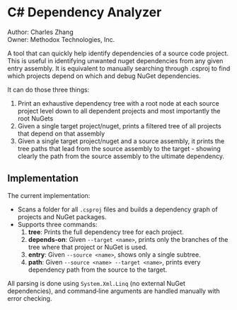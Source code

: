 ﻿# C# Dependency Analyzer

Author: Charles Zhang  
Owner: Methodox Technologies, Inc.

A tool that can quickly help identify dependencies of a source code project. This is useful in identifying unwanted nuget dependencies from any given entry assembly. It is equivalent to manually searching through .csproj to find which projects depend on which and debug NuGet dependencies.

It can do those three things:

1. Print an exhaustive dependency tree with a root node at each source project level down to all dependent projects and most importantly the root NuGets
2. Given a single target project/nuget, prints a filtered tree of all projects that depend on that assembly
3. Given a single target project/nuget and a source assembly, it prints the tree paths that lead from the source assembly to the target - showing clearly the path from the source assembly to the ultimate dependency.

## Implementation

The current implementation:

* Scans a folder for all `.csproj` files and builds a dependency graph of projects and NuGet packages.
* Supports three commands:
  1. **tree**: Prints the full dependency tree for each project.
  2. **depends-on**: Given `--target <name>`, prints only the branches of the tree where that project or NuGet is used.
  3. **entry**: Given `--source <name>`, shows only a single subtree.
  4. **path**: Given `--source <name> --target <name>`, prints every dependency path from the source to the target.

All parsing is done using `System.Xml.Linq` (no external NuGet dependencies), and command‐line arguments are handled manually with error checking.
